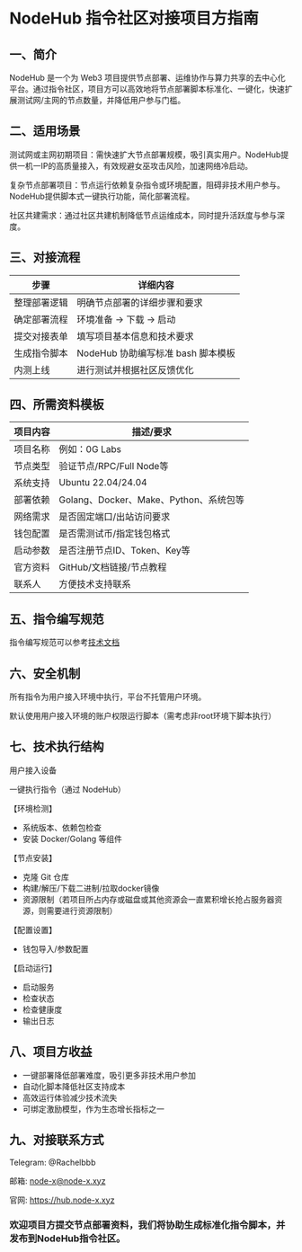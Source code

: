 # NodeHub 指令社区对接项目方指南

## 一、简介
NodeHub 是一个为 Web3 项目提供节点部署、运维协作与算力共享的去中心化平台。通过指令社区，项目方可以高效地将节点部署脚本标准化、一键化，快速扩展测试网/主网的节点数量，并降低用户参与门槛。

## 二、适用场景
测试网或主网初期项目：需快速扩大节点部署规模，吸引真实用户。NodeHub提供一机一IP的高质量接入，有效规避女巫攻击风险，加速网络冷启动。

复杂节点部署项目：节点运行依赖复杂指令或环境配置，阻碍非技术用户参与。NodeHub提供脚本式一键执行功能，简化部署流程。

社区共建需求：通过社区共建机制降低节点运维成本，同时提升活跃度与参与深度。
## 三、对接流程
| 步骤               | 详细内容                                       |
|--------------------|------------------------------------------------|
| 整理部署逻辑       | 明确节点部署的详细步骤和要求                   |
| 确定部署流程       | 环境准备 → 下载 → 启动                        |
| 提交对接表单       | 填写项目基本信息和技术要求                     |
| 生成指令脚本       | NodeHub 协助编写标准 bash 脚本模板            |
| 内测上线           | 进行测试并根据社区反馈优化                     |
## 四、所需资料模板
| 项目内容     | 描述/要求                     |
|--------------|------------------------------|
| 项目名称     | 例如：0G Labs               |
| 节点类型     | 验证节点/RPC/Full Node等     |
| 系统支持     | Ubuntu 22.04/24.04          |
| 部署依赖     | Golang、Docker、Make、Python、系统包等 |
| 网络需求     | 是否固定端口/出站访问要求    |
| 钱包配置     | 是否需测试币/指定钱包格式    |
| 启动参数     | 是否注册节点ID、Token、Key等  |
| 官方资料     | GitHub/文档链接/节点教程    |
| 联系人       | 方便技术支持联系            |
## 五、指令编写规范
指令编写规范可以参考[技术文档](https://docs.node-x.xyz/chan-pin-shou-ce/nodehub/zhi-ling-bian-xie-wen-dang)
## 六、安全机制
所有指令为用户接入环境中执行，平台不托管用户环境。

默认使用用户接入环境的账户权限运行脚本（需考虑非root环境下脚本执行）
## 七、技术执行结构
用户接入设备

一键执行指令（通过 NodeHub）

【环境检测】
- 系统版本、依赖包检查
- 安装 Docker/Golang 等组件

【节点安装】
- 克隆 Git 仓库
- 构建/解压/下载二进制/拉取docker镜像
- 资源限制（若项目所占内存或磁盘或其他资源会一直累积增长抢占服务器资源，则需要进行资源限制）

【配置设置】
- 钱包导入/参数配置

【启动运行】
- 启动服务
- 检查状态
- 检查健康度
- 输出日志
## 八、项目方收益
- 一键部署降低部署难度，吸引更多非技术用户参加
- 自动化脚本降低社区支持成本
- 高效运行体验减少技术流失
- 可绑定激励模型，作为生态增长指标之一
## 九、对接联系方式
Telegram: @Rachelbbb

邮箱: node-x@node-x.xyz

官网: https://hub.node-x.xyz
### 欢迎项目方提交节点部署资料，我们将协助生成标准化指令脚本，并发布到NodeHub指令社区。
